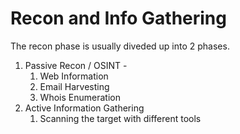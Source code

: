 # Recon and Info Gathering

The recon phase is usually diveded up into 2 phases.

1. Passive Recon / OSINT - 
   1. Web Information
   2. Email Harvesting
   3. Whois Enumeration
2. Active Information Gathering
   1. Scanning the target with different tools

